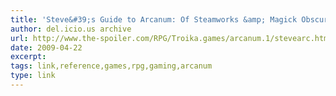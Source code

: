 ```yaml
---
title: 'Steve&#39;s Guide to Arcanum: Of Steamworks &amp; Magick Obscura'
author: del.icio.us archive
url: http://www.the-spoiler.com/RPG/Troika.games/arcanum.1/stevearc.html
date: 2009-04-22
excerpt: 
tags: link,reference,games,rpg,gaming,arcanum
type: link
---
```

